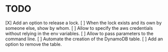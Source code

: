 # TODO

[X] Add an option to release a lock.
[ ] When the lock exists and its own by someone else, show by whom.
[ ] Allow to specify the aws credentials without relying in the env variables.
[ ] Allow to pass parameters to the command line.
[ ] Automate the creation of the DynamoDB table.
[ ] Add an option to remove the table.
